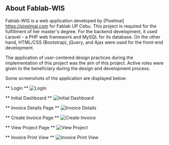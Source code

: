 ## About Fablab-WIS

Fablab-WIS is a web application developed by [Pixelmai] https://pixelmai.com for Fablab UP Cebu. This project is required for the fulfillment of her master's degree. For the backend development, it used Laravel - a PHP web framework and MySQL for its database. On the other hand, HTML/CSS (Bootstrap), jQuery, and Ajax were used for the front-end development.

The application of user-centered design practices during the implementation of this project was the aim of this project. Active roles were given to the beneficiary during the design and development process.

Some screenshots of the application are displayed below:

** Login **
<img src="https://loti.xyz/fablabimages/ss/0.png" alt="Login">

** Initial Dashboard **
<img src="https://loti.xyz/fablabimages/ss/0.png" alt="Initial Dashboard">

** Invoice Details Page **
<img src="https://loti.xyz/fablabimages/ss/2.jpg" alt="Invoice Details">

** Create Invoice Page **
<img src="https://loti.xyz/fablabimages/ss/3.jpg" alt="Create Invoice">

** View Project Page **
<img src="https://loti.xyz/fablabimages/ss/4.png" alt="View Project">

** Invoice Print View **
<img src="https://loti.xyz/fablabimages/ss/5.png" alt="Invoice Print View">


